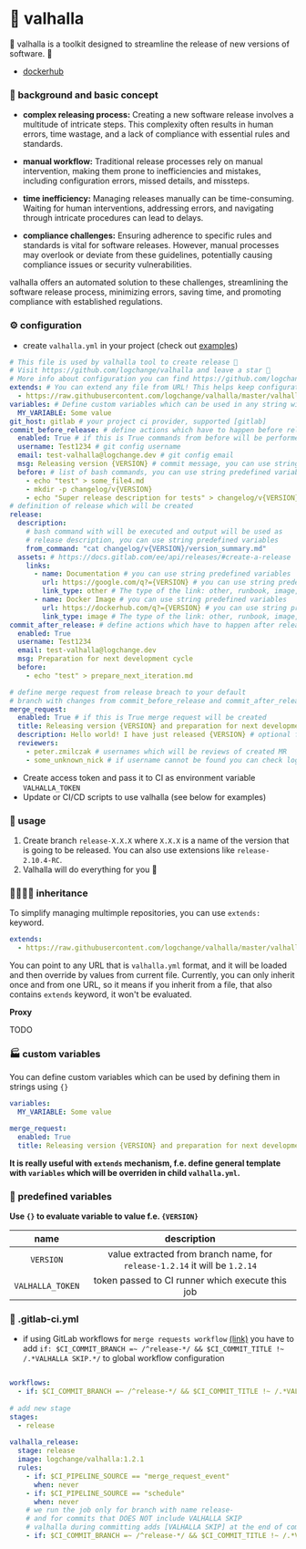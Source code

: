 # 🌌 valhalla

🌌 valhalla is a toolkit designed to streamline the release of new versions of software. 🌌

- [dockerhub](https://hub.docker.com/repository/docker/logchange/valhalla/)

### 📐 background and basic concept

- **complex releasing process:** Creating a new software release involves a multitude of intricate steps. This
  complexity
  often results in human errors, time wastage, and a lack of compliance with essential rules and standards.

- **manual workflow:** Traditional release processes rely on manual intervention, making them prone to inefficiencies
  and mistakes, including configuration errors, missed details, and missteps.

- **time inefficiency:** Managing releases manually can be time-consuming. Waiting for human interventions, addressing
  errors, and navigating through intricate procedures can lead to delays.

- **compliance challenges:** Ensuring adherence to specific rules and standards is vital for software releases. However,
  manual processes may overlook or deviate from these guidelines, potentially causing compliance issues or security
  vulnerabilities.

valhalla offers an automated solution to these challenges, streamlining the software release process, minimizing errors,
saving time, and promoting compliance with established regulations.

### ⚙️ configuration

- create `valhalla.yml` in your project (check out [examples](https://github.com/logchange/valhalla/tree/master/examples))
```yml
# This file is used by valhalla tool to create release 🌌
# Visit https://github.com/logchange/valhalla and leave a star 🌟
# More info about configuration you can find https://github.com/logchange/valhalla#%EF%B8%8F-configuration ⬅️
extends: # You can extend any file from URL! This helps keep configuration in one place!
  - https://raw.githubusercontent.com/logchange/valhalla/master/valhalla-extends.yml
variables: # Define custom variables which can be used in any string with {}
  MY_VARIABLE: Some value
git_host: gitlab # your project ci provider, supported [gitlab]  
commit_before_release: # define actions which have to happen before release and output should be committed
  enabled: True # if this is True commands from before will be performed and committed to branch
  username: Test1234 # git config username
  email: test-valhalla@logchange.dev # git config email
  msg: Releasing version {VERSION} # commit message, you can use string predefined variables
  before: # list of bash commands, you can use string predefined variables
    - echo "test" > some_file4.md
    - mkdir -p changelog/v{VERSION}
    - echo "Super release description for tests" > changelog/v{VERSION}/version_summary.md
# definition of release which will be created
release:
  description:
    # bash command with will be executed and output will be used as 
    # release description, you can use string predefined variables
    from_command: "cat changelog/v{VERSION}/version_summary.md"
  assets: # https://docs.gitlab.com/ee/api/releases/#create-a-release
    links:
      - name: Documentation # you can use string predefined variables
        url: https://google.com/q?={VERSION} # you can use string predefined variables
        link_type: other # The type of the link: other, runbook, image, package.
      - name: Docker Image # you can use string predefined variables
        url: https://dockerhub.com/q?={VERSION} # you can use string predefined variables
        link_type: image # The type of the link: other, runbook, image, package.
commit_after_release: # define actions which have to happen after release and output should be committed
  enabled: True
  username: Test1234
  email: test-valhalla@logchange.dev
  msg: Preparation for next development cycle
  before:
    - echo "test" > prepare_next_iteration.md

# define merge request from release breach to your default 
# branch with changes from commit_before_release and commit_after_release
merge_request: 
  enabled: True # if this is True merge request will be created
  title: Releasing version {VERSION} and preparation for next development cycle # you can use string predefined variables
  description: Hello world! I have just released {VERSION} # optional filed, you can use string predefined variables
  reviewers:
    - peter.zmilczak # usernames which will be reviews of created MR
    - some_unknown_nick # if username cannot be found you can check logs
```
- Create access token and pass it to CI as environment variable `VALHALLA_TOKEN`
- Update or CI/CD scripts to use valhalla (see below for examples)

### 🔸 usage

1. Create branch `release-X.X.X` where `X.X.X` is a name of the version that is going to be released. You can also use
   extensions like `release-2.10.4-RC`.
2. Valhalla will do everything for you 🚀

### 👨🏻‍👦🏻 inheritance

To simplify managing multimple repositories, you can use `extends:` keyword.

```yml
extends:
  - https://raw.githubusercontent.com/logchange/valhalla/master/valhalla.yml
```

You can point to any URL that is `valhalla.yml` format, and it will be loaded and then override by values from
current file. Currently, you can only inherit once and from one URL, so it means if you inherit from a file, that also contains 
`extends` keyword, it won't be evaluated.

**Proxy**

TODO

### 🏭 custom variables

You can define custom variables which can be used by defining them in strings using `{}`

```yml
variables:
  MY_VARIABLE: Some value

merge_request:
  enabled: True
  title: Releasing version {VERSION} and preparation for next development cycle {MY_VARIABLE}
```

**It is really useful with `extends` mechanism, f.e. define general template with `variables`
which will be overriden in child `valhalla.yml`.**

### 🖖 predefined variables

**Use `{}` to evaluate variable to value f.e. `{VERSION}`**

|        name      |                                description                                 |
|:----------------:|:--------------------------------------------------------------------------:|
| `VERSION`        | value extracted from branch name, for `release-1.2.14` it will be `1.2.14` |
| `VALHALLA_TOKEN` | token passed to CI runner which execute this job                           |

### 🦊 .gitlab-ci.yml

- if using GitLab workflows
  for `merge requests workflow` [(link)](https://gitlab.com/gitlab-org/gitlab/-/blob/master/lib/gitlab/ci/templates/Workflows/MergeRequest-Pipelines.gitlab-ci.yml)
  you have to add `if: $CI_COMMIT_BRANCH =~ /^release-*/ && $CI_COMMIT_TITLE !~ /.*VALHALLA SKIP.*/` to global workflow configuration

```yml

workflows:
  - if: $CI_COMMIT_BRANCH =~ /^release-*/ && $CI_COMMIT_TITLE !~ /.*VALHALLA SKIP.*/
  
# add new stage
stages:
  - release
  
valhalla_release:
  stage: release
  image: logchange/valhalla:1.2.1
  rules:
    - if: $CI_PIPELINE_SOURCE == "merge_request_event"
      when: never
    - if: $CI_PIPELINE_SOURCE == "schedule"
      when: never
    # we run the job only for branch with name release-
    # and for commits that DOES NOT include VALHALLA SKIP
    # valhalla during committing adds [VALHALLA SKIP] at the end of commit msg
    - if: $CI_COMMIT_BRANCH =~ /^release-*/ && $CI_COMMIT_TITLE !~ /.*VALHALLA SKIP.*/
```
